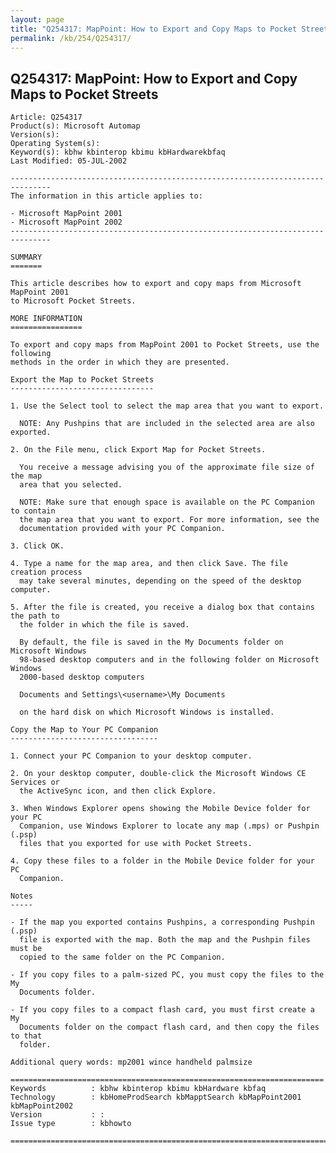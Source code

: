 ```yaml
---
layout: page
title: "Q254317: MapPoint: How to Export and Copy Maps to Pocket Streets"
permalink: /kb/254/Q254317/
---
```


## Q254317: MapPoint: How to Export and Copy Maps to Pocket Streets

	Article: Q254317
	Product(s): Microsoft Automap
	Version(s): 
	Operating System(s): 
	Keyword(s): kbhw kbinterop kbimu kbHardwarekbfaq
	Last Modified: 05-JUL-2002
	
	-------------------------------------------------------------------------------
	The information in this article applies to:
	
	- Microsoft MapPoint 2001 
	- Microsoft MapPoint 2002 
	-------------------------------------------------------------------------------
	
	SUMMARY
	=======
	
	This article describes how to export and copy maps from Microsoft MapPoint 2001
	to Microsoft Pocket Streets.
	
	MORE INFORMATION
	================
	
	To export and copy maps from MapPoint 2001 to Pocket Streets, use the following
	methods in the order in which they are presented.
	
	Export the Map to Pocket Streets
	--------------------------------
	
	1. Use the Select tool to select the map area that you want to export.
	
	  NOTE: Any Pushpins that are included in the selected area are also exported.
	
	2. On the File menu, click Export Map for Pocket Streets.
	
	  You receive a message advising you of the approximate file size of the map
	  area that you selected.
	
	  NOTE: Make sure that enough space is available on the PC Companion to contain
	  the map area that you want to export. For more information, see the
	  documentation provided with your PC Companion.
	
	3. Click OK.
	
	4. Type a name for the map area, and then click Save. The file creation process
	  may take several minutes, depending on the speed of the desktop computer.
	
	5. After the file is created, you receive a dialog box that contains the path to
	  the folder in which the file is saved.
	
	  By default, the file is saved in the My Documents folder on Microsoft Windows
	  98-based desktop computers and in the following folder on Microsoft Windows
	  2000-based desktop computers
	
	  Documents and Settings\<username>\My Documents
	
	  on the hard disk on which Microsoft Windows is installed.
	
	Copy the Map to Your PC Companion
	---------------------------------
	
	1. Connect your PC Companion to your desktop computer.
	
	2. On your desktop computer, double-click the Microsoft Windows CE Services or
	  the ActiveSync icon, and then click Explore.
	
	3. When Windows Explorer opens showing the Mobile Device folder for your PC
	  Companion, use Windows Explorer to locate any map (.mps) or Pushpin (.psp)
	  files that you exported for use with Pocket Streets.
	
	4. Copy these files to a folder in the Mobile Device folder for your PC
	  Companion.
	
	Notes
	-----
	
	- If the map you exported contains Pushpins, a corresponding Pushpin (.psp)
	  file is exported with the map. Both the map and the Pushpin files must be
	  copied to the same folder on the PC Companion.
	
	- If you copy files to a palm-sized PC, you must copy the files to the My
	  Documents folder.
	
	- If you copy files to a compact flash card, you must first create a My
	  Documents folder on the compact flash card, and then copy the files to that
	  folder.
	
	Additional query words: mp2001 wince handheld palmsize
	
	======================================================================
	Keywords          : kbhw kbinterop kbimu kbHardware kbfaq
	Technology        : kbHomeProdSearch kbMapptSearch kbMapPoint2001 kbMapPoint2002
	Version           : :
	Issue type        : kbhowto
	
	=============================================================================
	
